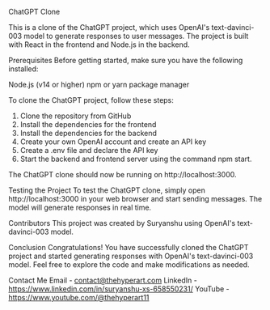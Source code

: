 ChatGPT Clone

This is a clone of the ChatGPT project, which uses OpenAI's text-davinci-003 model to generate responses to user messages. The project is built with React in the frontend and Node.js in the backend.

Prerequisites
Before getting started, make sure you have the following installed:

Node.js (v14 or higher)
npm or yarn package manager

To clone the ChatGPT project, follow these steps:

1. Clone the repository from GitHub
2. Install the dependencies for the frontend
3. Install the dependencies for the backend
4. Create your own OpenAI account and create an API key
5. Create a .env file and declare the API key
4. Start the backend and frontend server using the command npm start.

The ChatGPT clone should now be running on http://localhost:3000.

Testing the Project
To test the ChatGPT clone, simply open http://localhost:3000 in your web browser and start sending messages. The model will generate responses in real time.

Contributors
This project was created by Suryanshu using OpenAI's text-davinci-003 model.


Conclusion
Congratulations! You have successfully cloned the ChatGPT project and started generating responses with OpenAI's text-davinci-003 model. Feel free to explore the code and make modifications as needed.

Contact Me
Email - contact@thehyperart.com
LinkedIn - https://www.linkedin.com/in/suryanshu-xs-658550231/
YouTube - https://www.youtube.com/@thehyperart11